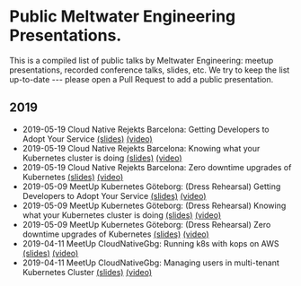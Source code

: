 # Public Meltwater Engineering Presentations.
This is a compiled list of public talks by Meltwater Engineering: meetup presentations, recorded conference talks, slides, etc. We try to keep the list up-to-date --- please open a Pull Request to add a public presentation.

## 2019

* 2019-05-19 Cloud Native Rejekts Barcelona: Getting Developers to Adopt Your Service [(slides)](files/2019-05-19-getting-developers-to-adopt-your-service.pdf) [(video)]()
* 2019-05-19 Cloud Native Rejekts Barcelona: Knowing what your Kubernetes cluster is doing [(slides)](files/2019-05-19-knowing-what-your-kubernetes-cluster-is-doing.pdf) [(video)]()
* 2019-05-19 Cloud Native Rejekts Barcelona: Zero downtime upgrades of Kubernetes [(slides)](files/2019-05-19-zero-downtime-kubernetes-cluster-upgrades.pdf) [(video)]()
* 2019-05-09 MeetUp Kubernetes Göteborg: (Dress Rehearsal) Getting Developers to Adopt Your Service [(slides)](files/2019-05-09-getting-developers-to-adopt-your-service.pdf) [(video)]()
* 2019-05-09 MeetUp Kubernetes Göteborg: (Dress Rehearsal) Knowing what your Kubernetes cluster is doing [(slides)](files/2019-05-09-knowing-what-your-kubernetes-cluster-is-doing.pdf) [(video)]()
* 2019-05-09 MeetUp Kubernetes Göteborg: (Dress Rehearsal) Zero downtime upgrades of Kubernetes [(slides)](files/2019-05-09-zero-downtime-kubernetes-cluster-upgrades.pdf) [(video)]()
* 2019-04-11 MeetUp CloudNativeGbg: Running k8s with kops on AWS [(slides)](files/2019-04-11-lessons-learned-running-k8s-with-kops-on-aws.pdf) [(video)](https://www.youtube.com/watch?v=kHCm0zrn3yw)
* 2019-04-11 MeetUp CloudNativeGbg: Managing users in multi-tenant Kubernetes Cluster [(slides)](files/2019-04-11-managing-users-in-multi-tenant-kubernetes-cluster.pdf) [(video)](https://youtu.be/kHCm0zrn3yw?t=1788)
